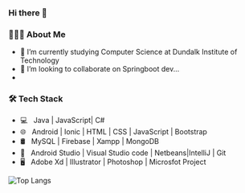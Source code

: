 ### Hi there 👋

<h3> 👨🏻‍💻 About Me </h3>

- 🔭 I’m currently studying Computer Science at Dundalk Institute of Technology
- 👯 I’m looking to collaborate on Springboot dev...
- 
<h3>🛠 Tech Stack</h3>

- 💻 &nbsp; Java |  JavaScript| C#
- 🌐 &nbsp; Android | Ionic | HTML | CSS | JavaScript | Bootstrap 
- 🛢 &nbsp; MySQL | Firebase | Xampp | MongoDB
- 🔧 &nbsp; Android Studio | Visual Studio code | Netbeans|IntelliJ | Git
- 🖥 &nbsp; Adobe Xd | Illustrator | Photoshop | Microsfot Project

![Top Langs](https://github-readme-stats.vercel.app/api/top-langs/?username=Mayesamomo&theme=radical&title_color=8E2DE2&text_color=fff)
